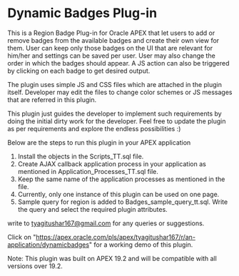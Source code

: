 # Dynamic Badges Plug-in

This is a Region Badge Plug-in for Oracle APEX that let users to add or remove badges from the available badges and create their own view for them.
User can keep only those badges on the UI that are relevant for him/her and settings can be saved per user. User may also change the order in which the badges should appear. A JS action can also be triggered by clicking on each badge to get desired output.

The plugin uses simple JS and CSS files which are attached in the plugin itself. Developer may edit the files to change color schemes or JS messages that are referred in this plugin. 

This plugin just guides the developer to implement such requirements by doing the initial dirty work for the developer. Feel free to update the plugin as per requirements and explore the endless possibilities :)

Below are the steps to run this plugin in your APEX application

1. Install the objects in the Scripts_TT.sql file.
2. Create AJAX callback application process in your application as mentioned in Application_Processes_TT.sql file.
3. Keep the same name of the application processes as mentioned in the file.
4. Currently, only one instance of this plugin can be used on one page.
5. Sample query for region is added to Badges_sample_query_tt.sql. Write the query and select the required plugin attributes.

write to tyagitushar167@gmail.com for any queries or suggestions.

Click on "https://apex.oracle.com/pls/apex/tyagitushar167/r/an-application/dynamicbadges" for a working demo of this plugin.

Note: This plugin was built on APEX 19.2 and will be compatible with all versions over 19.2.